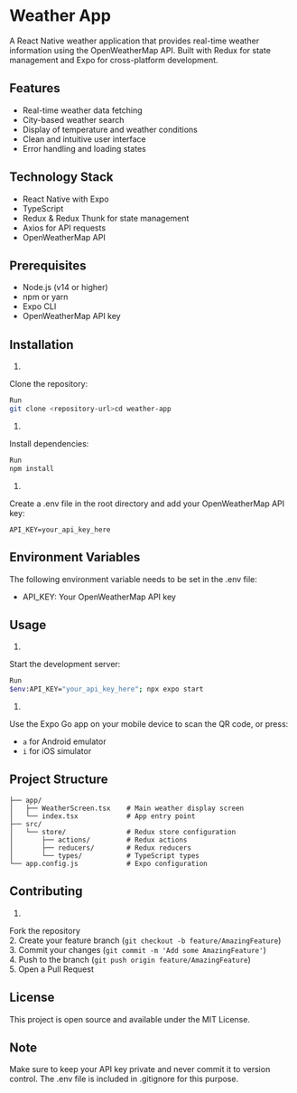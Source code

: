 # Weather App
A React Native weather application that provides real-time weather information using the OpenWeatherMap API. Built with Redux for state management and Expo for cross-platform development.

## Features
- Real-time weather data fetching
- City-based weather search
- Display of temperature and weather conditions
- Clean and intuitive user interface
- Error handling and loading states

## Technology Stack
- React Native with Expo
- TypeScript
- Redux & Redux Thunk for state management
- Axios for API requests
- OpenWeatherMap API

## Prerequisites
- Node.js (v14 or higher)
- npm or yarn
- Expo CLI
- OpenWeatherMap API key

## Installation
1.
Clone the repository:

```bash
Run
git clone <repository-url>cd weather-app
```

1.
Install dependencies:

```bash
Run
npm install
```

1.
Create a .env file in the root directory and add your OpenWeatherMap API key:

```plaintext
API_KEY=your_api_key_here
```

## Environment Variables
The following environment variable needs to be set in the .env file:

- API_KEY: Your OpenWeatherMap API key

## Usage
1.
Start the development server:

```bash
Run
$env:API_KEY="your_api_key_here"; npx expo start
```

1.
Use the Expo Go app on your mobile device to scan the QR code, or press:
- `a` for Android emulator
- `i` for iOS simulator

## Project Structure

```plaintext
├── app/
│   ├── WeatherScreen.tsx    # Main weather display screen
│   └── index.tsx            # App entry point
├── src/
│   └── store/               # Redux store configuration
│       ├── actions/         # Redux actions
│       ├── reducers/        # Redux reducers
│       └── types/           # TypeScript types
└── app.config.js            # Expo configuration
```

## Contributing
1.
Fork the repository  
2.
Create your feature branch (`git checkout -b feature/AmazingFeature`)  
3.
Commit your changes (`git commit -m 'Add some AmazingFeature'`)  
4.
Push to the branch (`git push origin feature/AmazingFeature`)  
5.
Open a Pull Request

## License
This project is open source and available under the MIT License.

## Note
Make sure to keep your API key private and never commit it to version control. The .env file is included in .gitignore for this purpose.